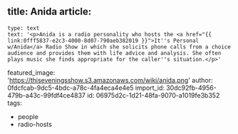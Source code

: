 title: Anida
article:
  -
    type: text
    text: '<p>Anida is a radio personality who hosts the <a href="{{ link:0fff5837-e2c3-4000-8d07-790aeb382019 }}">It''s Personal w/Anida</a> Radio Show in which she solicits phone calls from a choice audience and provides them with life advice and analysis. She often plays music she finds appropriate for the caller''s situation.</p>'
featured_image: 'https://thiseveningsshow.s3.amazonaws.com/wiki/anida.png'
author: 0fdcfcab-9dc5-4bdc-a78c-4fa4eca4e4e5
import_id: 30dc92fb-4956-479b-a43c-99fdf4ce4837
id: 06975d2c-1d21-48fa-9070-a1019fe3b352
tags:
  - people
  - radio-hosts
